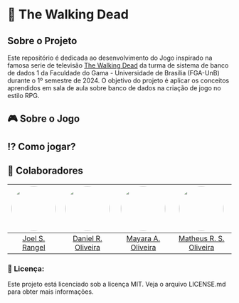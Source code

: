 # 🧟 The Walking Dead

## Sobre o Projeto

Este repositório é dedicada ao desenvolvimento do Jogo inspirado na famosa serie de televisão [The Walking Dead](https://www.youtube.com/watch?v=6Z6ijZa3EXw)  da turma de sistema de banco de dados 1 da Faculdade do Gama - Universidade de Brasília (FGA-UnB) durante o 1º semestre de 2024. O objetivo do projeto é aplicar os conceitos aprendidos em sala de aula sobre banco de dados na criação de jogo no estilo RPG. 

## 🎮 Sobre o Jogo

## :interrobang: Como jogar?

## :handshake: Colaboradores

| <img src="https://avatars.githubusercontent.com/u/98978800?v=4" width="100px" style="border-radius: 50%;"> | <img src="https://avatars.githubusercontent.com/u/71887425?v=4" width="100px" style="border-radius: 50%;"> | <img src="https://avatars.githubusercontent.com/u/67807684?v=4" width="100px" style="border-radius: 50%;"> | <img src="https://avatars.githubusercontent.com/u/108437995?v=4" width="100px" style="border-radius: 50%;"> |
|:----------------------------------------------------------:|:------------------------------------------------:|:-------------------------------------------------------------:|:----------------------------------------------------:|
|[Joel S. Rangel](https://github.com/JoelSRangel)      | [Daniel R. Oliveira](https://github.com/DanRocha18)     | [Mayara A. Oliveira](https://github.com/Mayara-tech.png)      | [Matheus R. S. Oliveira](https://github.com/matheusfga)      |

### 📝 Licença:

Este projeto está licenciado sob a licença MIT. Veja o arquivo LICENSE.md para obter mais informações.





